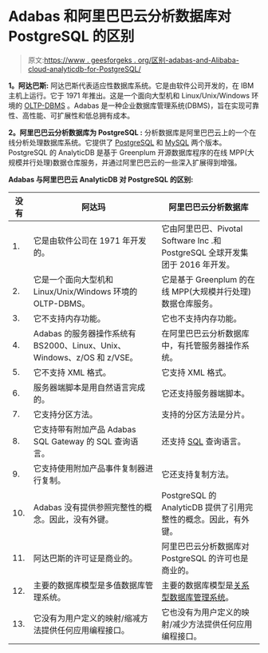 # Adabas 和阿里巴巴云分析数据库对 PostgreSQL 的区别

> 原文:[https://www . geesforgeks . org/区别-adabas-and-Alibaba-cloud-analyticdb-for-PostgreSQL/](https://www.geeksforgeeks.org/difference-between-adabas-and-alibaba-cloud-analyticdb-for-postgresql/)

**1。阿达巴斯:**
阿达巴斯代表适应性数据库系统。它是由软件公司开发的，在 IBM 主机上运行。它于 1971 年推出。这是一个面向大型机和 Linux/Unix/Windows 环境的 [OLTP-DBMS](https://www.geeksforgeeks.org/on-line-transaction-processing-oltp-system-in-dbms/) 。Adabas 是一种企业数据库管理系统(DBMS)，旨在实现可靠性、高性能、可扩展性和低总拥有成本。

**2。阿里巴巴云分析数据库为 PostgreSQL :**
分析数据库是阿里巴巴云上的一个在线分析处理数据库系统。它提供了 [PostgreSQL](https://www.geeksforgeeks.org/what-is-postgresql-introduction/) 和 [MySQL](https://www.geeksforgeeks.org/sql-tutorial/#mysql) 两个版本。PostgreSQL 的 AnalyticDB 是基于 Greenplum 开源数据库程序的在线 MPP(大规模并行处理)数据仓库服务，并通过阿里巴巴云的一些深入扩展得到增强。

**Adabas 与阿里巴巴云 AnalyticDB 对 PostgreSQL 的区别:**

<center>

| 没有 | 阿达玛 | 阿里巴巴云分析数据库 |
| --- | --- | --- |
| 1. | 它是由软件公司在 1971 年开发的。 | 它由阿里巴巴、Pivotal Software Inc .和 PostgreSQL 全球开发集团于 2016 年开发。 |
| 2. | 它是一个面向大型机和 Linux/Unix/Windows 环境的 OLTP-DBMS。 | 它是基于 Greenplum 的在线 MPP(大规模并行处理)数据仓库服务。 |
| 3. | 它不支持内存功能。 | 它也不支持内存功能。 |
| 4. | Adabas 的服务器操作系统有 BS2000、Linux、Unix、Windows、z/OS 和 z/VSE。 | 在阿里巴巴云分析数据库中，有托管服务器操作系统。 |
| 5. | 它不支持 XML 格式。 | 它支持 XML 格式。 |
| 6. | 服务器端脚本是用自然语言完成的。 | 它还支持服务器端脚本。 |
| 7. | 它支持分区方法。 | 支持的分区方法是分片。 |
| 8. | 它支持带有附加产品 Adabas SQL Gateway 的 SQL 查询语言。 | 还支持 [SQL](https://www.geeksforgeeks.org/sql-tutorial/) 查询语言。 |
| 9. | 它支持使用附加产品事件复制器进行复制。 | 它还支持复制方法。 |
| 10. | Adabas 没有提供参照完整性的概念。因此，没有外键。 | PostgreSQL 的 AnalyticDB 提供了引用完整性的概念。因此，有外键。 |
| 11. | 阿达巴斯的许可证是商业的。 | 阿里巴巴云分析数据库对 PostgreSQL 的许可也是商业的。 |
| 12. | 主要的数据库模型是多值数据库管理系统。 | 主要的数据库模型是[关系型数据库管理系统](https://www.geeksforgeeks.org/rdbms-architecture/)。 |
| 13. | 它没有为用户定义的映射/缩减方法提供任何应用编程接口。 | 它也没有为用户定义的映射/减少方法提供任何应用编程接口。 |

</center>